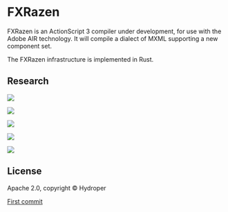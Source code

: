 # FXRazen

FXRazen is an ActionScript 3 compiler under development, for use with the Adobe AIR technology. It will compile a dialect of MXML supporting a new component set.

The FXRazen infrastructure is implemented in Rust.

## Research

[![](https://badgen.net/live/SEE/RUST%20GUIDE/blue?icon=github)](https://github.com/hydroper/as3parser/wiki/Rust-for-ActionScript-developers)

[![](https://badgen.net/live/SEE/BUILDING%20A%20COMPILER/blue?icon=github)](https://github.com/hydroper/as3parser/wiki/Building-a-compiler)

[![](https://badgen.net/live/SEE/SEMANTIC%20MODEL/blue?icon=github)](https://github.com/hydroper/as3parser/wiki/Semantic-model)

[![](https://badgen.net/live/SEE/REFERENCES/blue?icon=github)](https://github.com/hydroper/as3parser/wiki/References)

[![](https://badgen.net/live/SEE/OLD%20PROJECT/blue?icon=github)](https://github.com/hydroper-jet/privcompiler/tree/master/src/compiler)

## License

Apache 2.0, copyright © Hydroper

[First commit](https://github.com/hydroper/fxrazen/commit/38d07aa5e382b131a11e222fe3745a37d4728e61)